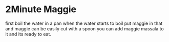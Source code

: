 # 2Minute Maggie
first boil the water in a pan when the water starts to boil put maggie in that and maggie can be easily cut with a spoon you can add maggie massala to it and its ready to eat.